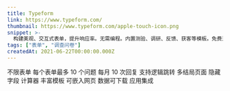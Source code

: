 ```yaml
---
title: Typeform
link: https://www.typeform.com/
thumbnail: https://www.typeform.com/apple-touch-icon.png
snippet: >-
  构建美观、交互式表单，提升响应率。无需编程。内置测验、调研、反馈、获客等模板。免费注册。
tags: ["表单", "调查问卷"]
createdAt: 2021-06-22T00:00:00.000Z
---
```

不限表单
每个表单最多 10 个问题
每月 10 次回复
支持逻辑跳转
多结局页面
隐藏字段
计算器
丰富模板
可嵌入网页
数据可下载
应用集成